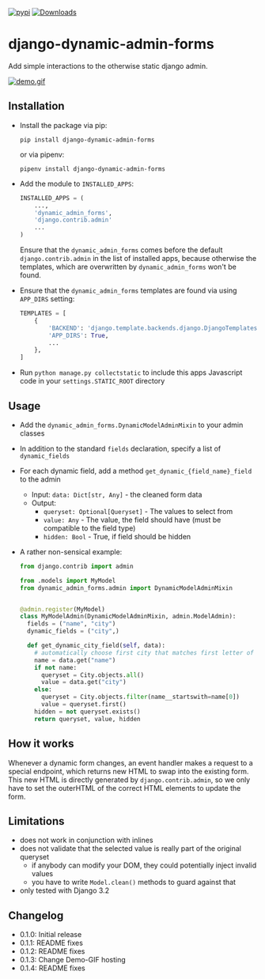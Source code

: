 [![pypi](https://img.shields.io/pypi/v/django-dynamic-admin-forms.svg)](https://pypi.python.org/pypi/django-dynamic-admin-forms/)
[![Downloads](https://pepy.tech/badge/django-dynamic-admin-forms)](https://pepy.tech/project/django-dynamic-admin-forms)


# django-dynamic-admin-forms

Add simple interactions to the otherwise static django admin.

[![demo.gif](https://i.postimg.cc/YCf7LV2m/demo.gif)](https://postimg.cc/Yv9ZJdWp)

## Installation

- Install the package via pip:
  
    ```pip install django-dynamic-admin-forms```
    
    or via pipenv:

    ```pipenv install django-dynamic-admin-forms```
- Add the module to `INSTALLED_APPS`:
    ```python
    INSTALLED_APPS = (
        ...,
        'dynamic_admin_forms',
        'django.contrib.admin'
        ...
    )    
    ```
    Ensure that the `dynamic_admin_forms` comes before the 
    default `django.contrib.admin` in the list of installed apps,
    because otherwise the templates, which are overwritten by `dynamic_admin_forms`
    won't be found.
- Ensure that the `dynamic_admin_forms` templates are found via using `APP_DIRS` setting:
  ```python
  TEMPLATES = [
      {
          'BACKEND': 'django.template.backends.django.DjangoTemplates',
          'APP_DIRS': True,
          ...
      },
  ]
  ```
- Run `python manage.py collectstatic` to include this apps Javascript code in your `settings.STATIC_ROOT` directory

## Usage
- Add the `dynamic_admin_forms.DynamicModelAdminMixin` to your admin classes
- In addition to the standard `fields` declaration, specify a list of `dynamic_fields`
- For each dynamic field, add a method `get_dynamic_{field_name}_field` to the admin
  - Input: `data: Dict[str, Any]` - the cleaned form data
  - Output:
    - `queryset: Optional[Queryset]` - The values to select from
    - `value: Any` - The value, the field should have (must be compatible to the field type)
    - `hidden: Bool` - True, if field should be hidden
  
- A rather non-sensical example:
  ```python
  from django.contrib import admin

  from .models import MyModel
  from dynamic_admin_forms.admin import DynamicModelAdminMixin


  @admin.register(MyModel)
  class MyModelAdmin(DynamicModelAdminMixin, admin.ModelAdmin):
    fields = ("name", "city")
    dynamic_fields = ("city",)
  
    def get_dynamic_city_field(self, data):
      # automatically choose first city that matches first letter of name 
      name = data.get("name")
      if not name:
        queryset = City.objects.all()
        value = data.get("city")
      else:
        queryset = City.objects.filter(name__startswith=name[0])
        value = queryset.first()
      hidden = not queryset.exists()
      return queryset, value, hidden
  ```


## How it works
Whenever a dynamic form changes, an event handler makes a request to a special endpoint, which returns new HTML to swap 
into  the existing form. This new HTML is directly generated by `django.contrib.admin`, so we only have to set the 
outerHTML of the correct HTML elements to update the form. 

## Limitations
- does not work in conjunction with inlines
- does not validate that the selected value is really part of the original queryset
  - if anybody can modify your DOM, they could potentially inject invalid values
  - you have to write `Model.clean()` methods to guard against that
- only tested with Django 3.2

## Changelog
- 0.1.0: Initial release
- 0.1.1: README fixes
- 0.1.2: README fixes
- 0.1.3: Change Demo-GIF hosting
- 0.1.4: README fixes
